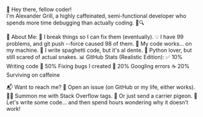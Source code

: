 👋 Hey there, fellow coder!<br />
I'm Alexander Grill, a highly caffeinated, semi-functional developer who spends more time debugging than actually coding. 🐛🔍

🤖 About Me:
🔨 I break things so I can fix them (eventually).
💡 I have 99 problems, and git push --force caused 98 of them.
🚀 My code works... on my machine.
🎩 I write spaghetti code, but it's al dente.
🐍 Python lover, but still scared of actual snakes.
📊 GitHub Stats (Realistic Edition):
✅ 10% Writing code
🐞 50% Fixing bugs I created
🤯 20% Googling errors
☕ 20% Surviving on caffeine

📬 Want to reach me?
📨 Open an issue (on GitHub or my life, either works).
🦸‍♂️ Summon me with Stack Overflow tags.
🚀 Or just send a carrier pigeon.
🚀 Let's write some code... and then spend hours wondering why it doesn’t work!

